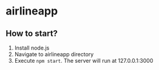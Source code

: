 # airlineapp


## How to start?
1. Install node.js
2. Navigate to airlineapp directory
3. Execute `npm start`. The server will run at 127.0.0.1:3000
